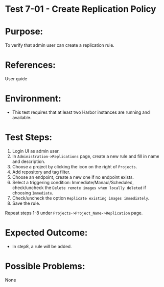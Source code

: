 Test 7-01 - Create Replication Policy
=======

# Purpose:

To verify that admin user can create a replication rule.

# References:

User guide

# Environment:

* This test requires that at least two Harbor instances are running and available.

# Test Steps:

1. Login UI as admin user.
2. In `Administration->Replications` page, create a new rule and fill in name and description.
3. Choose a project by clicking the icon on the right of `Projects`.
4. Add repository and tag filter.
5. Choose an endpoint, create a new one if no endpoint exists.
6. Select a triggering condition: Immediate/Manaul/Scheduled, check/uncheck the `Delete remote images when locally deleted` if choosing `Immediate`.
7. Check/uncheck the option `Replicate existing images immediately`.
8. Save the rule.

Repeat steps 1-8 under `Projects->Project_Name->Replication` page.

# Expected Outcome:

* In step8, a rule will be added.

# Possible Problems:
None
